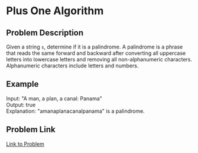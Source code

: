 # Plus One Algorithm

## Problem Description
Given a string `s`, determine if it is a palindrome. A palindrome is a phrase that reads the same forward and backward after converting all uppercase letters into lowercase letters and removing all non-alphanumeric characters. Alphanumeric characters include letters and numbers.

## Example
Input: "A man, a plan, a canal: Panama"  
Output: true  
Explanation: "amanaplanacanalpanama" is a palindrome.

## Problem Link
[Link to Problem](https://leetcode.com/problems/valid-palindrome/description)
